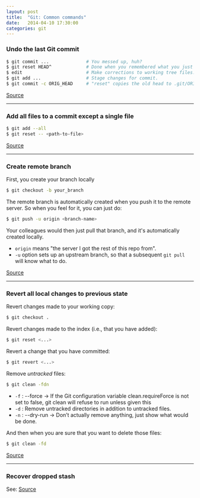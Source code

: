 ```yaml
---
layout: post
title:  "Git: Common commands"
date:   2014-04-10 17:30:00
categories: git
---
```


### Undo the last Git commit ###

```bash
$ git commit ...              # You messed up, huh?
$ git reset HEAD^    		  # Done when you remembered what you just committed is incomplete or wrong. Leaves working tree as it was before sending commit. Since default is --soft the changes done after commit will remain in working tree.
$ edit                        # Make corrections to working tree files.
$ git add ...                 # Stage changes for commit.
$ git commit -c ORIG_HEAD 	  # "reset" copies the old head to .git/ORIG_HEAD; redo the commit by starting with its log message. If you do not need to edit the message further, you can give -C option instead.
```
[Source](http://stackoverflow.com/questions/927358/how-to-undo-the-last-git-commit)

---

### Add all files to a commit except a single file ###

```bash
$ git add --all
$ git reset -- <path-to-file>
```

[Source](http://stackoverflow.com/questions/4475457/add-all-files-to-a-commit-except-a-single-file)

---

### Create remote branch ###

First, you create your branch locally

```bash
$ git checkout -b your_branch
```

The remote branch is automatically created when you push it to the remote server. So when you feel for it, you can just do:

```bash
$ git push -u origin <branch-name>
```

Your colleagues would then just pull that branch, and it's automatically created locally.

* `origin` means "the server I got the rest of this repo from".
* `-u` option sets up an upstream branch, so that a subsequent `git pull` will know what to do.

[Source](http://stackoverflow.com/questions/1519006/git-how-to-create-remote-branch)

---

### Revert all local changes to previous state ###

Revert changes made to your working copy:

```bash
$ git checkout .
```

Revert changes made to the index (i.e., that you have added):

```bash
$ git reset <...>
```

Revert a change that you have committed:

```bash
$ git revert <...>
```
Remove *untracked* files:

```bash
$ git clean -fdn
```

* `-f` : --force -> If the Git configuration variable clean.requireForce is not set to false, git clean will refuse to run unless given this
* `-d` : Remove untracked directories in addition to untracked files. 
* `-n` : --dry-run -> Don’t actually remove anything, just show what would be done.

And then when you are sure that you want to delete those files:

```bash
$ git clean -fd
```

[Source](http://stackoverflow.com/questions/1146973/how-do-i-revert-all-local-changes-in-a-git-managed-project-to-previous-state)

---

### Recover dropped stash ###

See: [Source](http://stackoverflow.com/questions/89332/recover-dropped-stash-in-git)